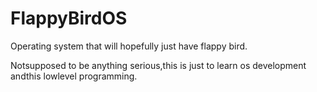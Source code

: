 # FlappyBirdOS
Operating system that will hopefully just have flappy bird.

Notsupposed to be anything serious,this is just to learn os development andthis lowlevel programming.
